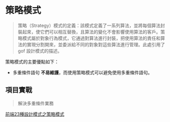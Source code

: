 # 策略模式

> 策略（Strategy）模式的定義：該模式定義了一系列算法，並將每個算法封裝起來，使它們可以相互替換，且算法的變化不會影響使用算法的客戶。策略模式屬於對象行為模式，它通過對算法進行封裝，把使用算法的責任和算法的實現分割開來，並委派給不同的對象對這些算法進行管理。此處引用了 gof 設計模式的描述。

策略模式的主要優點如下：

* 多重條件語句 **不易維護**，而使用策略模式可以避免使用多重條件語句。

## 項目實戰 

> 解決多重條件業務

[前端23種設計模式之策略模式](https://juejin.im/post/5ee6f53fe51d450d800a4459)